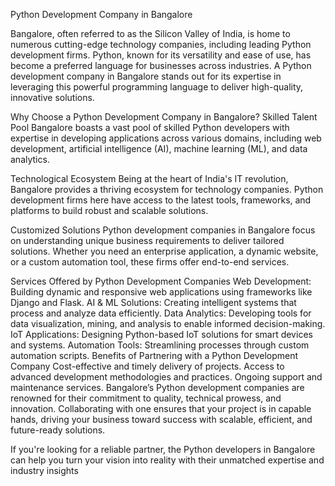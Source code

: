 
Python Development Company in Bangalore

Bangalore, often referred to as the Silicon Valley of India, is home to numerous cutting-edge technology companies, including leading Python development firms. Python, known for its versatility and ease of use, has become a preferred language for businesses across industries. A Python development company in Bangalore stands out for its expertise in leveraging this powerful programming language to deliver high-quality, innovative solutions.

Why Choose a Python Development Company in Bangalore?
Skilled Talent Pool
Bangalore boasts a vast pool of skilled Python developers with expertise in developing applications across various domains, including web development, artificial intelligence (AI), machine learning (ML), and data analytics.

Technological Ecosystem
Being at the heart of India's IT revolution, Bangalore provides a thriving ecosystem for technology companies. Python development firms here have access to the latest tools, frameworks, and platforms to build robust and scalable solutions.

Customized Solutions
Python development companies in Bangalore focus on understanding unique business requirements to deliver tailored solutions. Whether you need an enterprise application, a dynamic website, or a custom automation tool, these firms offer end-to-end services.

Services Offered by Python Development Companies
Web Development: Building dynamic and responsive web applications using frameworks like Django and Flask.
AI & ML Solutions: Creating intelligent systems that process and analyze data efficiently.
Data Analytics: Developing tools for data visualization, mining, and analysis to enable informed decision-making.
IoT Applications: Designing Python-based IoT solutions for smart devices and systems.
Automation Tools: Streamlining processes through custom automation scripts.
Benefits of Partnering with a Python Development Company
Cost-effective and timely delivery of projects.
Access to advanced development methodologies and practices.
Ongoing support and maintenance services.
Bangalore’s Python development companies are renowned for their commitment to quality, technical prowess, and innovation. Collaborating with one ensures that your project is in capable hands, driving your business toward success with scalable, efficient, and future-ready solutions.

If you're looking for a reliable partner, the Python developers in Bangalore can help you turn your vision into reality with their unmatched expertise and industry insights
